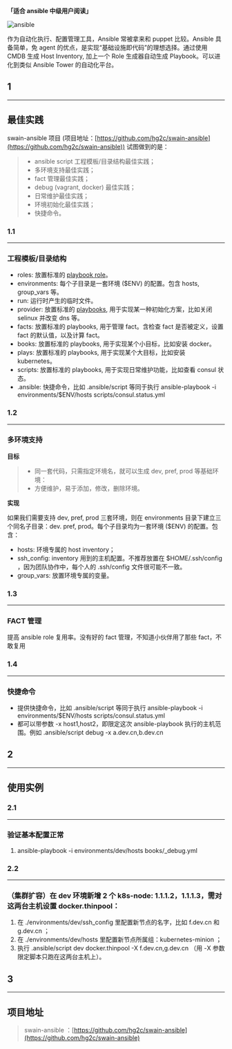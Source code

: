 **「适合 ansible 中级用户阅读」**

![ansible](https://mmbiz.qpic.cn/mmbiz_png/s0ClhYiavKgPerEBchLj4w0Zj5puRGEB3iaxhtd0V35KpoXQMrDRlAHpicibApicJGsR8VvSPb1nnia8OxPw4HcGE3EA/640?wx_fmt=png&wxfrom=5&wx_lazy=1)

作为自动化执行、配置管理工具，Ansible 常被拿来和 puppet 比较。Ansible 具备简单，免 agent 的优点，是实现“基础设施即代码”的理想选择。通过使用 CMDB 生成 Host Inventory, 加上一个 Role 生成器自动生成 Playbook。可以进化到类似 Ansible Tower 的自动化平台。

## 1
* * *
## 最佳实践

swain-ansible 项目 (项目地址：[https://github.com/hg2c/swain-ansible](https://github.com/hg2c/swain-ansible)) 试图做到的是：

>- ansible script 工程模板/目录结构最佳实践；
>- 多环境支持最佳实践；
>- fact 管理最佳实践；
>- debug (vagrant, docker) 最佳实践；
>- 日常维护最佳实践；
>- 环境初始化最佳实践；
>- 快捷命令。


### 1.1
* * *
### 工程模板/目录结构

- roles: 放置标准的 [playbook role](http://docs.ansible.com/ansible/latest/playbooks_reuse_roles.html)。
- environments: 每个子目录是一套环境 ($ENV) 的配置。包含 hosts, group_vars 等。
- run: 运行时产生的临时文件。
- provider: 放置标准的 [playbooks](http://docs.ansible.com/ansible/latest/playbooks.html), 用于实现某一种初始化方案，比如关闭 selinux 并改变 dns 等。
- facts: 放置标准的 playbooks, 用于管理 fact。含检查 fact 是否被定义，设置 fact 的默认值，以及计算 fact。
- books: 放置标准的 playbooks, 用于实现某个小目标，比如安装 docker。
- plays: 放置标准的 playbooks, 用于实现某个大目标，比如安装 kubernetes。
- scripts: 放置标准的 playbooks, 用于实现日常维护功能，比如查看 consul 状态。
- .ansible: 快捷命令，比如 .ansible/script 等同于执行 ansible-playbook -i environments/$ENV/hosts scripts/consul.status.yml

### 1.2
* * *
### 多环境支持

**目标**

>- 同一套代码，只需指定环境名，就可以生成 dev, pref, prod 等基础环境：
>- 方便维护，易于添加，修改，删除环境。

**实现**

如果我们需要支持 dev, pref, prod 三套环境，则在 environments 目录下建立三个同名子目录：dev. pref, prod。每个子目录均为一套环境 ($ENV) 的配置。包含：

- hosts: 环境专属的 host inventory；
- ssh_config: inventory 用到的主机配置。不推荐放置在 $HOME/.ssh/config ，因为团队协作中，每个人的 .ssh/config 文件很可能不一致。
- group_vars: 放置环境专属的变量。

### 1.3
* * *
### FACT 管理

提高 ansible role 复用率。没有好的 fact 管理，不知道小伙伴用了那些 fact，不敢复用

### 1.4
* * *
### 快捷命令

- 提供快捷命令，比如 .ansible/script 等同于执行 ansible-playbook -i environments/$ENV/hosts scripts/consul.status.yml
- 都可以带参数 -x host1,host2，即限定这次 ansible-playbook 执行的主机范围。例如 .ansible/script debug -x a.dev.cn,b.dev.cn


## 2
* * *
## 使用实例

### 2.1
* * *
###  验证基本配置正常

1. ansible-playbook -i environments/dev/hosts books/_debug.yml

### 2.2
* * *
### （集群扩容）在 dev 环境新增 2 个 k8s-node: 1.1.1.2，1.1.1.3，需对这两台主机设置 docker.thinpool：

1. 在 ./environments/dev/ssh_config 里配置新节点的名字，比如 f.dev.cn 和 g.dev.cn ；
2. 在 ./environments/dev/hosts 里配置新节点所属组：kubernetes-minion ；
3. 执行 .ansible/script dev docker.thinpool -X f.dev.cn,g.dev.cn （用 -X 参数限定脚本只跑在这两台主机上）。

## 3
* * *
## 项目地址
> swain-ansible ：[https://github.com/hg2c/swain-ansible](https://github.com/hg2c/swain-ansible)
